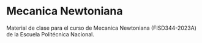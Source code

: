 # Mecanica Newtoniana

Material de clase para el curso de Mecanica Newtoniana (FISD344-2023A) de la Escuela Politécnica Nacional. 

<!-- ## Usage

### Building the book

If you'd like to develop and/or build the Fisica para Ingenierias 2 book, you should:

1. Clone this repository
2. Run `pip install -r requirements.txt` (it is recommended you do this within a virtual environment)
3. (Optional) Edit the books source files located in the `fis2702-Spring2023-USFQ/` directory
4. Run `jupyter-book clean fis2702-Spring2023-USFQ/` to remove any existing builds
5. Run `jupyter-book build fis2702-Spring2023-USFQ/`

A fully-rendered HTML version of the book will be built in `fis2702-Spring2023-USFQ/_build/html/`.

### Hosting the book

Please see the [Jupyter Book documentation](https://jupyterbook.org/publish/web.html) to discover options for deploying a book online using services such as GitHub, GitLab, or Netlify.

For GitHub and GitLab deployment specifically, the [cookiecutter-jupyter-book](https://github.com/executablebooks/cookiecutter-jupyter-book) includes templates for, and information about, optional continuous integration (CI) workflow files to help easily and automatically deploy books online with GitHub or GitLab. For example, if you chose `github` for the `include_ci` cookiecutter option, your book template was created with a GitHub actions workflow file that, once pushed to GitHub, automatically renders and pushes your book to the `gh-pages` branch of your repo and hosts it on GitHub Pages when a push or pull request is made to the main branch.

## Contributors

We welcome and recognize all contributions. You can see a list of current contributors in the [contributors tab](https://github.com/alefisico/fis2702-Spring2023-USFQ/graphs/contributors).

## Credits

This project is created using the excellent open source [Jupyter Book project](https://jupyterbook.org/) and the [executablebooks/cookiecutter-jupyter-book template](https://github.com/executablebooks/cookiecutter-jupyter-book). -->
